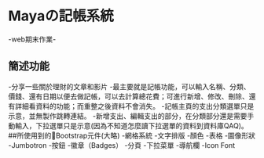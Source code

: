 # Mayaの記帳系統
-web期末作業-
## 簡述功能
-分享一些關於理財的文章和影片
-最主要就是記帳功能，可以輸入名稱、分類、價錢、還有日期以便去做記帳，可以去計算總花費；可進行新增、修改、刪除、還有詳細看資料的功能；而重整之後資料不會消失。
-記帳主頁的支出分類選單只是示意，並無製作跳轉連結。
-新增支出、編輯支出的部分，在分類部分還是需要手動輸入，下拉選單只是示意(因為不知道怎麼讀下拉選單的資料到資料庫QAQ)。
##所使用到的Bootstrap元件(大略)
-網格系統
-文字排版
-顏色
-表格
-圖像形狀
-Jumbotron
-按鈕
-徽章（Badges）
-分頁
-下拉菜單
-導航欄
-Icon Font
